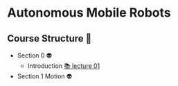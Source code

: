 # Autonomous Mobile Robots
## Course Structure :space_invader:
    
- Section 0 :alien:	
    - Introduction [:books:	lecture 01](lectures/) 
- Section 1 Motion :alien:	
    
